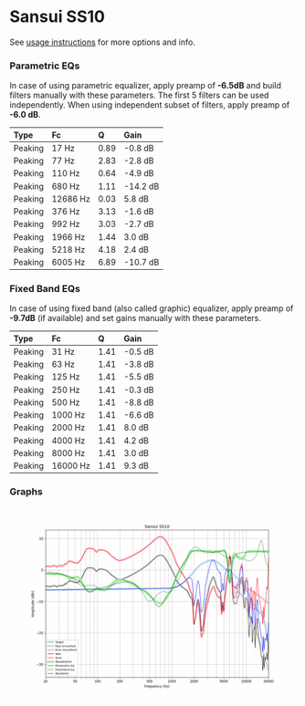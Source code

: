 # Sansui SS10
See [usage instructions](https://github.com/jaakkopasanen/AutoEq#usage) for more options and info.

### Parametric EQs
In case of using parametric equalizer, apply preamp of **-6.5dB** and build filters manually
with these parameters. The first 5 filters can be used independently.
When using independent subset of filters, apply preamp of **-6.0 dB**.

| Type    | Fc       |    Q | Gain     |
|:--------|:---------|:-----|:---------|
| Peaking | 17 Hz    | 0.89 | -0.8 dB  |
| Peaking | 77 Hz    | 2.83 | -2.8 dB  |
| Peaking | 110 Hz   | 0.64 | -4.9 dB  |
| Peaking | 680 Hz   | 1.11 | -14.2 dB |
| Peaking | 12686 Hz | 0.03 | 5.8 dB   |
| Peaking | 376 Hz   | 3.13 | -1.6 dB  |
| Peaking | 992 Hz   | 3.03 | -2.7 dB  |
| Peaking | 1966 Hz  | 1.44 | 3.0 dB   |
| Peaking | 5218 Hz  | 4.18 | 2.4 dB   |
| Peaking | 6005 Hz  | 6.89 | -10.7 dB |

### Fixed Band EQs
In case of using fixed band (also called graphic) equalizer, apply preamp of **-9.7dB**
(if available) and set gains manually with these parameters.

| Type    | Fc       |    Q | Gain    |
|:--------|:---------|:-----|:--------|
| Peaking | 31 Hz    | 1.41 | -0.5 dB |
| Peaking | 63 Hz    | 1.41 | -3.8 dB |
| Peaking | 125 Hz   | 1.41 | -5.5 dB |
| Peaking | 250 Hz   | 1.41 | -0.3 dB |
| Peaking | 500 Hz   | 1.41 | -8.8 dB |
| Peaking | 1000 Hz  | 1.41 | -6.6 dB |
| Peaking | 2000 Hz  | 1.41 | 8.0 dB  |
| Peaking | 4000 Hz  | 1.41 | 4.2 dB  |
| Peaking | 8000 Hz  | 1.41 | 3.0 dB  |
| Peaking | 16000 Hz | 1.41 | 9.3 dB  |

### Graphs
![](./Sansui%20SS10.png)